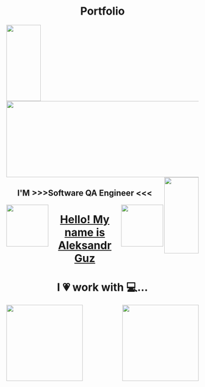 <h1 align="center" color="lime">Portfolio</h1>

<div id="header">
 <img  align="left" src="https://media.giphy.com/media/KA593kO0JvXMs/giphy.gif" width="90" height="200"/>
   <img src="https://media.giphy.com/media/bAy8xK8qcCz0A/giphy.gif" width="832" height="200" color="red"/>
      <img align="right" src="https://media.giphy.com/media/KA593kO0JvXMs/giphy.gif" width="90" height="200"/>
</div>

 <div id="header" align="center" color="red"> 
  
  <div align="center"><h2  align="center">I'M >>>Software QA Engineer <<< </h2></div>
  <img  align="left" src="https://media.giphy.com/media/dzaUX7CAG0Ihi/giphy.gif" width="110" height="110"/>
  <img  align="right" src="https://media.giphy.com/media/dzaUX7CAG0Ihi/giphy.gif" width="110" height="110"/>
   <h1><ins> Hello! My name is Aleksandr Guz </ins></h1>
</div>



  <div> <b1><h1 align="center"> I 💗 work with 💻... </h1></b1> </div>

   
<div> 
 <img align="right" src="https://media.giphy.com/media/kHU8W94VS329y/giphy.gif" width="200" height="200"/>
 <img align="left" src="https://media.giphy.com/media/12bVDtXPOzYwda/giphy.gif" width="200" height="200"/>
 
</div>


